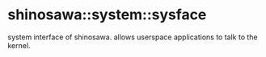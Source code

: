 # shinosawa::system::sysface

system interface of shinosawa. allows userspace applications to talk to the kernel.

